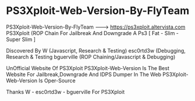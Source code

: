 # PS3Xploit-Web-Version-By-FlyTeam
PS3Xploit-Web-Version-By-FlyTeam ---> https://ps3xploit.altervista.com
PS3Xploit (ROP Chain For Jailbreak And Downgrade A Ps3 [ Fat - Slim - Super Slim ]

Discovered By
W (Javascript, Research & Testing)
esc0rtd3w (Debugging, Research & Testing
bguerville (ROP Chaining/Javascript & Debugging)

UnOfficial Website Of PS3Xploit
PS3Xploit-Web-Version Is The Best Website For Jailbreak,Downgrade And IDPS Dumper In The Web
PS3Xploit-Web-Version Is Oper-Source

Thanks W - esc0rtd3w - bguerville For PS3Xploit

